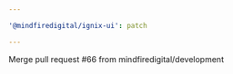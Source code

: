 ```yaml
---

'@mindfiredigital/ignix-ui': patch

---
```


Merge pull request #66 from mindfiredigital/development
